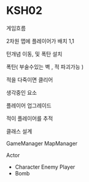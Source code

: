 # KSH02

게임흐름 

2차원 맵에 플레이어가 배치 1,1

턴개념 이동, 및 폭탄 설치

폭탄( 부술수있는 벽 ,  적 파괴가능 )

적을 다죽이면 클리어


생각중인 요소

플레이어 업그레이드

적이 플레이어를 추적


클래스 설계

GameManager
MapManager

Actor
- Character
	Enemy
	Player
- Bomb


